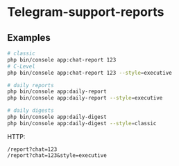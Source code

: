 # Telegram-support-reports

## Examples

```bash
# classic
php bin/console app:chat-report 123
# C-Level
php bin/console app:chat-report 123 --style=executive

# daily reports
php bin/console app:daily-report
php bin/console app:daily-report --style=executive

# daily digests
php bin/console app:daily-digest
php bin/console app:daily-digest --style=classic
```

HTTP:
```
/report?chat=123
/report?chat=123&style=executive
```
